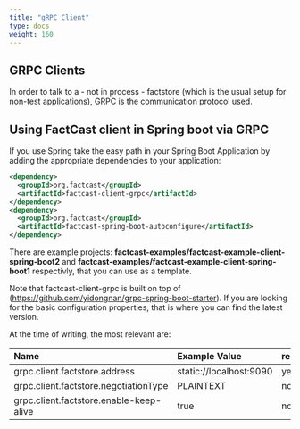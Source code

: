 ```yaml
---
title: "gRPC Client"
type: docs
weight: 160
---
```


## GRPC Clients

In order to talk to a - not in process - factstore (which is the usual setup for non-test applications), GRPC is the communication protocol used.

## Using FactCast client in Spring boot via GRPC

If you use Spring take the easy path in your Spring Boot Application by adding the appropriate dependencies to your application:

```xml
<dependency>
  <groupId>org.factcast</groupId>
  <artifactId>factcast-client-grpc</artifactId>
</dependency>
<dependency>
  <groupId>org.factcast</groupId>
  <artifactId>factcast-spring-boot-autoconfigure</artifactId>
</dependency>
```

There are example projects: **factcast-examples/factcast-example-client-spring-boot2** and **factcast-examples/factcast-example-client-spring-boot1** respectivly, that you can use as a template.

Note that factcast-client-grpc is built on top of (https://github.com/yidongnan/grpc-spring-boot-starter). If you are looking for the basic configuration properties, that is where you can find the latest version.

At the time of writing, the most relevant are:

| Name                                    | Example Value           | required |
| :-------------------------------------- | :---------------------- | :------- |
| grpc.client.factstore.address           | static://localhost:9090 | yes      |
| grpc.client.factstore.negotiationType   | PLAINTEXT               | no       |
| grpc.client.factstore.enable-keep-alive | true                    | no       |
